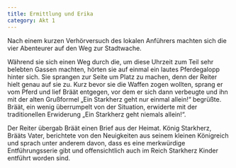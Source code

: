 ```yaml
---
title: Ermittlung und Erika
category: Akt 1
---
```


Nach einem kurzen Verhörversuch des lokalen Anführers machten sich die vier Abenteurer auf den Weg zur Stadtwache.

Während sie sich einen Weg durch die, um diese Uhrzeit zum Teil sehr belebten Gassen machten, hörten sie auf einmal ein lautes Pferdegalopp hinter sich. Sie sprangen zur Seite um Platz zu machen, denn der Reiter hielt genau auf sie zu. Kurz bevor sie die Waffen zogen wollten, sprang er vom Pferd und lief Bräät entgegen, vor dem er sich dann verbeugte und ihn mit der alten Grußformel „Ein Starkherz geht nur einmal allein!“ begrüßte. Bräät, ein wenig überrumpelt von der Situation, erwiderte mit der traditionellen Erwiderung „Ein Starkherz geht niemals allein!“.

Der Reiter übergab Bräät einen Brief aus der Heimat. König Starkherz, Brääts Vater, berichtete von den Neuigkeiten aus seinem kleinen Königreich und sprach unter anderem davon, dass es eine merkwürdige Entführungsserie gibt und offensichtlich auch im Reich Starkherz Kinder entführt worden sind.